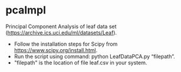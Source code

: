 # pcaImpl

Principal Component Analysis of leaf data set (https://archive.ics.uci.edu/ml/datasets/Leaf).

- Follow the installation steps for Scipy from https://www.scipy.org/install.html.
- Run the script using command: python LeafDataPCA.py “filepath”.
- "filepath" is the location of file leaf.csv in your system.
